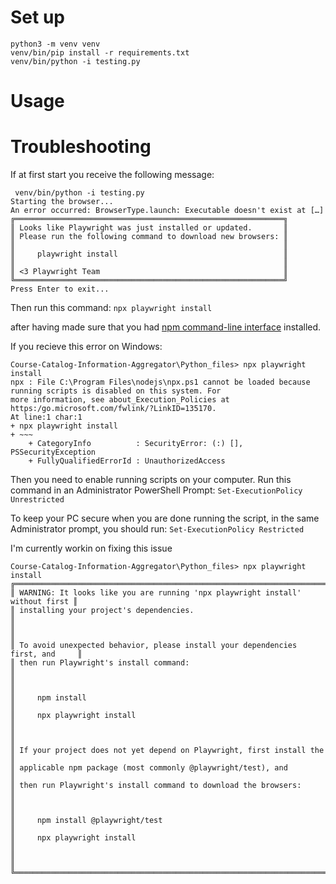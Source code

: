 # Set up

```
python3 -m venv venv
venv/bin/pip install -r requirements.txt 
venv/bin/python -i testing.py
```

# Usage

# Troubleshooting


If at first start you receive the following message:

```text
 venv/bin/python -i testing.py
Starting the browser...
An error occurred: BrowserType.launch: Executable doesn't exist at […]
╔════════════════════════════════════════════════════════════╗
║ Looks like Playwright was just installed or updated.       ║
║ Please run the following command to download new browsers: ║
║                                                            ║
║     playwright install                                     ║
║                                                            ║
║ <3 Playwright Team                                         ║
╚════════════════════════════════════════════════════════════╝
Press Enter to exit...
```

Then run this command: 
`npx playwright install`

after having made sure that you had [npm command-line interface](https://docs.npmjs.com/downloading-and-installing-node-js-and-npm) installed.


If you recieve this error on Windows:

```text
Course-Catalog-Information-Aggregator\Python_files> npx playwright install
npx : File C:\Program Files\nodejs\npx.ps1 cannot be loaded because running scripts is disabled on this system. For
more information, see about_Execution_Policies at https:/go.microsoft.com/fwlink/?LinkID=135170.
At line:1 char:1
+ npx playwright install
+ ~~~
    + CategoryInfo          : SecurityError: (:) [], PSSecurityException
    + FullyQualifiedErrorId : UnauthorizedAccess
```
Then you need to enable running scripts on your computer. Run this command in an Administrator PowerShell Prompt:
`Set-ExecutionPolicy Unrestricted`

To keep your PC secure when you are done running the script, in the same Administrator prompt, you should run:
`Set-ExecutionPolicy Restricted`


I'm currently workin on fixing this issue

```text
Course-Catalog-Information-Aggregator\Python_files> npx playwright install
╔═══════════════════════════════════════════════════════════════════════════════╗
║ WARNING: It looks like you are running 'npx playwright install' without first ║
║ installing your project's dependencies.                                       ║
║                                                                               ║
║ To avoid unexpected behavior, please install your dependencies first, and     ║
║ then run Playwright's install command:                                        ║
║                                                                               ║
║     npm install                                                               ║
║     npx playwright install                                                    ║
║                                                                               ║
║ If your project does not yet depend on Playwright, first install the          ║
║ applicable npm package (most commonly @playwright/test), and                  ║
║ then run Playwright's install command to download the browsers:               ║
║                                                                               ║
║     npm install @playwright/test                                              ║
║     npx playwright install                                                    ║
║                                                                               ║
╚═══════════════════════════════════════════════════════════════════════════════╝
```


